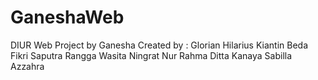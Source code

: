 # GaneshaWeb
DIUR Web Project by Ganesha
Created by : 
Glorian Hilarius Kiantin Beda
Fikri Saputra
Rangga Wasita Ningrat
Nur Rahma Ditta
Kanaya Sabilla Azzahra
